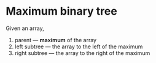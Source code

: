# Maximum binary tree

Given an array,

1. parent — **maximum** of the array
2. left subtree — the array to the left of the maximum
3. right subtree — the array to the right of the maximum
